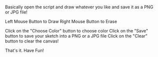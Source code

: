 Basically open the script and draw whatever you like and save it as a PNG or JPG file!

Left Mouse Button to Draw
Right Mouse Button to Erase

Click on the "Choose Color" button to choose color
Click on the "Save" button to save your sketch into a PNG or a JPG file
Click on the "Clear" button to clear the canvas!

That's it. Have Fun!